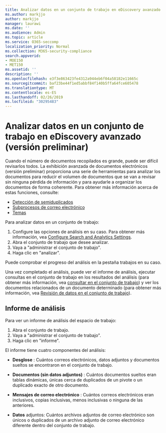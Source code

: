 ```yaml
---
title: Analizar datos en un conjunto de trabajo en eDiscovery avanzado (versión preliminar)
ms.author: markjjo
author: markjjo
manager: laurawi
ms.date: ''
ms.audience: Admin
ms.topic: article
ms.service: O365-seccomp
localization_priority: Normal
ms.collection: M365-security-compliance
search.appverid:
- MOE150
- MET150
ms.assetid: ''
description: ''
ms.openlocfilehash: e3f3e863423fe4312a944eb6f04a58182e11665c
ms.sourcegitcommit: baf23be44f1ed5abbf84f140b5ffa64fce605478
ms.translationtype: MT
ms.contentlocale: es-ES
ms.lasthandoff: 02/26/2019
ms.locfileid: "30295483"
---
```

# <a name="analyze-data-in-a-working-set-in-advanced-ediscovery-preview"></a>Analizar datos en un conjunto de trabajo en eDiscovery avanzado (versión preliminar)

Cuando el número de documentos recopilados es grande, puede ser difícil revisarlos todos. La exhibición avanzada de documentos electrónicos (versión preliminar) proporciona una serie de herramientas para analizar los documentos para reducir el volumen de documentos que se van a revisar sin ninguna pérdida de información y para ayudarle a organizar los documentos de forma coherente. Para obtener más información acerca de estas funciones, consulte:

- [Detección de semiduplicados](near-duplicates.md)
- [Subprocesos de correo electrónico](email-threading.md)
- [Temas](themes.md)

Para analizar datos en un conjunto de trabajo:

1. Configure las opciones de análisis en su caso. Para obtener más información, vea [Configure Search and Analytics Settings](configure-search-analytics-settings.md).
2. Abra el conjunto de trabajo que desee analizar.
3. Vaya a "administrar el conjunto de trabajo".
4. Haga clic en "analizar".

Puede comprobar el progreso del análisis en la pestaña trabajos en su caso.

 Una vez completado el análisis, puede ver el informe de análisis, ejecutar consultas en el conjunto de trabajo en los resultados del análisis (para obtener más información, vea [consultar en el conjunto de trabajo](working-set-search.md)) y ver los documentos relacionados de un documento determinado (para obtener más información, vea [ Revisión de datos en el conjunto de trabajo](reviewing-data-in-working-set.md)).

## <a name="analytics-report"></a>Informe de análisis

Para ver un informe de análisis del espacio de trabajo:

1. Abra el conjunto de trabajo.
2. Vaya a "administrar el conjunto de trabajo".
3. Haga clic en "informe".

El informe tiene cuatro componentes del análisis:

- **Desglose** : Cuántos correos electrónicos, datos adjuntos y documentos sueltos se encontraron en el conjunto de trabajo.

- **Documentos (sin datos adjuntos)** : Cuántos documentos sueltos eran tablas dinámicas, únicas cerca de duplicados de un pivote o un duplicado exacto de otro documento.

- **Mensajes de correo electrónico** : Cuántos correos electrónicos eran inclusivos, copias inclusivas, menos inclusivas o ninguna de las anteriores.

- **Datos** adjuntos: Cuántos archivos adjuntos de correo electrónico son únicos o duplicados de un archivo adjunto de correo electrónico diferente dentro del conjunto de trabajo.